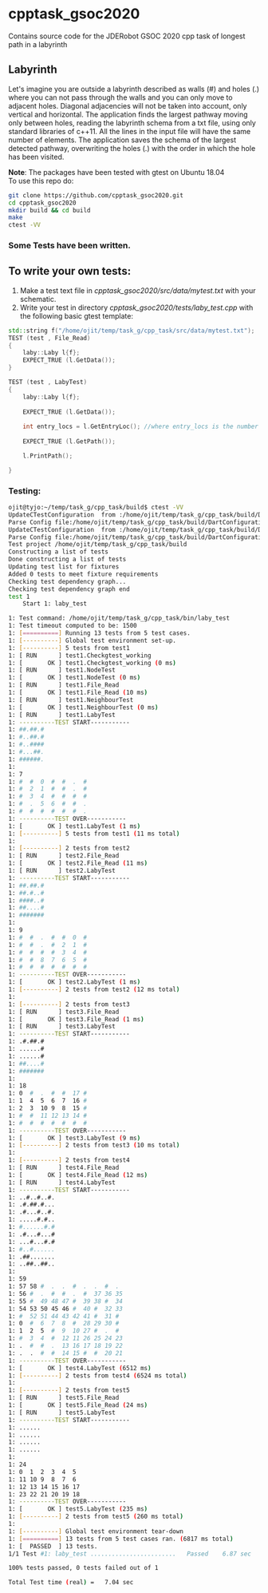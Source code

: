 # cpptask_gsoc2020
Contains source code for the JDERobot GSOC 2020 cpp task of longest path in a labyrinth

## Labyrinth
Let's imagine you are outside a labyrinth described as walls (#) and holes (.) where you
can not pass through the walls and you can only move to adjacent holes. Diagonal
adjacencies will not be taken into account, only vertical and horizontal.
The application finds the largest pathway moving only between holes, reading
the labyrinth schema from a txt file, using only standard libraries of c++11. All the lines in
the input file will have the same number of elements. The application saves the
schema of the largest detected pathway, overwriting the holes (.) with the order in which
the hole has been visited.

**Note**: The packages have been tested with gtest on Ubuntu 18.04  
To use this repo do:

```bash
git clone https://github.com/cpptask_gsoc2020.git 
cd cpptask_gsoc2020
mkdir build && cd build
make
ctest -VV
```

### Some Tests have been written.

## To write your own tests:
1) Make a test text file in *cpptask_gsoc2020/src/data/mytest.txt* with your schematic.
2) Write your test in directory *cpptask_gsoc2020/tests/laby_test.cpp* with the following basic gtest template:


```cpp
std::string f("/home/ojit/temp/task_g/cpp_task/src/data/mytest.txt");
TEST (test , File_Read)
{
    laby::Laby l{f};
    EXPECT_TRUE (l.GetData());
}

TEST (test , LabyTest)
{
    laby::Laby l{f};
    
    EXPECT_TRUE (l.GetData());
    
    int entry_locs = l.GetEntryLoc(); //where entry_locs is the number of places to enter the maze
    
    EXPECT_TRUE (l.GetPath());

    l.PrintPath();

}
```

### Testing:
```bash
ojit@tyjo:~/temp/task_g/cpp_task/build$ ctest -VV
UpdateCTestConfiguration  from :/home/ojit/temp/task_g/cpp_task/build/DartConfiguration.tcl
Parse Config file:/home/ojit/temp/task_g/cpp_task/build/DartConfiguration.tcl
UpdateCTestConfiguration  from :/home/ojit/temp/task_g/cpp_task/build/DartConfiguration.tcl
Parse Config file:/home/ojit/temp/task_g/cpp_task/build/DartConfiguration.tcl
Test project /home/ojit/temp/task_g/cpp_task/build
Constructing a list of tests
Done constructing a list of tests
Updating test list for fixtures
Added 0 tests to meet fixture requirements
Checking test dependency graph...
Checking test dependency graph end
test 1
    Start 1: laby_test

1: Test command: /home/ojit/temp/task_g/cpp_task/bin/laby_test
1: Test timeout computed to be: 1500
1: [==========] Running 13 tests from 5 test cases.
1: [----------] Global test environment set-up.
1: [----------] 5 tests from test1
1: [ RUN      ] test1.Checkgtest_working
1: [       OK ] test1.Checkgtest_working (0 ms)
1: [ RUN      ] test1.NodeTest
1: [       OK ] test1.NodeTest (0 ms)
1: [ RUN      ] test1.File_Read
1: [       OK ] test1.File_Read (10 ms)
1: [ RUN      ] test1.NeighbourTest
1: [       OK ] test1.NeighbourTest (0 ms)
1: [ RUN      ] test1.LabyTest
1: ----------TEST START----------- 
1: ##.##.#
1: #..##.#
1: #..####
1: #...##.
1: ######.
1: 
1: 7
1: #  #  0  #  #  .  #  
1: #  2  1  #  #  .  #  
1: #  3  4  #  #  #  #  
1: #  .  5  6  #  #  .  
1: #  #  #  #  #  #  .  
1: ----------TEST OVER----------- 
1: [       OK ] test1.LabyTest (1 ms)
1: [----------] 5 tests from test1 (11 ms total)
1: 
1: [----------] 2 tests from test2
1: [ RUN      ] test2.File_Read
1: [       OK ] test2.File_Read (11 ms)
1: [ RUN      ] test2.LabyTest
1: ----------TEST START----------- 
1: ##.##.#
1: ##.#..#
1: ####..#
1: ##....#
1: #######
1: 
1: 9
1: #  #  .  #  #  0  #  
1: #  #  .  #  2  1  #  
1: #  #  #  #  3  4  #  
1: #  #  8  7  6  5  #  
1: #  #  #  #  #  #  #  
1: ----------TEST OVER----------- 
1: [       OK ] test2.LabyTest (1 ms)
1: [----------] 2 tests from test2 (12 ms total)
1: 
1: [----------] 2 tests from test3
1: [ RUN      ] test3.File_Read
1: [       OK ] test3.File_Read (1 ms)
1: [ RUN      ] test3.LabyTest
1: ----------TEST START----------- 
1: .#.##.#
1: ......#
1: ......#
1: ##....#
1: #######
1: 
1: 18
1: 0  #  .  #  #  17 #  
1: 1  4  5  6  7  16 #  
1: 2  3  10 9  8  15 #  
1: #  #  11 12 13 14 #  
1: #  #  #  #  #  #  #  
1: ----------TEST OVER----------- 
1: [       OK ] test3.LabyTest (9 ms)
1: [----------] 2 tests from test3 (10 ms total)
1: 
1: [----------] 2 tests from test4
1: [ RUN      ] test4.File_Read
1: [       OK ] test4.File_Read (12 ms)
1: [ RUN      ] test4.LabyTest
1: ----------TEST START----------- 
1: ..#..#..#.
1: .#.##.#...
1: .#...#..#.
1: .....#.#..
1: #......#.#
1: .#...#...#
1: ...#...#.#
1: #..#......
1: .##.......
1: ..##..##..
1: 
1: 59
1: 57 58 #  .  .  #  .  .  #  .  
1: 56 #  .  #  #  .  #  37 36 35 
1: 55 #  49 48 47 #  39 38 #  34 
1: 54 53 50 45 46 #  40 #  32 33 
1: #  52 51 44 43 42 41 #  31 #  
1: 0  #  6  7  8  #  28 29 30 #  
1: 1  2  5  #  9  10 27 #  .  #  
1: #  3  4  #  12 11 26 25 24 23 
1: .  #  #  .  13 16 17 18 19 22 
1: .  .  #  #  14 15 #  #  20 21 
1: ----------TEST OVER----------- 
1: [       OK ] test4.LabyTest (6512 ms)
1: [----------] 2 tests from test4 (6524 ms total)
1: 
1: [----------] 2 tests from test5
1: [ RUN      ] test5.File_Read
1: [       OK ] test5.File_Read (24 ms)
1: [ RUN      ] test5.LabyTest
1: ----------TEST START----------- 
1: ......
1: ......
1: ......
1: ......
1: 
1: 24
1: 0  1  2  3  4  5  
1: 11 10 9  8  7  6  
1: 12 13 14 15 16 17 
1: 23 22 21 20 19 18 
1: ----------TEST OVER----------- 
1: [       OK ] test5.LabyTest (235 ms)
1: [----------] 2 tests from test5 (260 ms total)
1: 
1: [----------] Global test environment tear-down
1: [==========] 13 tests from 5 test cases ran. (6817 ms total)
1: [  PASSED  ] 13 tests.
1/1 Test #1: laby_test ........................   Passed    6.87 sec

100% tests passed, 0 tests failed out of 1

Total Test time (real) =   7.04 sec
```
